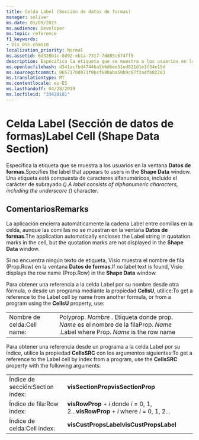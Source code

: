 ```yaml
---
title: Celda Label (Sección de datos de formas)
manager: soliver
ms.date: 03/09/2015
ms.audience: Developer
ms.topic: reference
f1_keywords:
- Vis_DSS.chm510
localization_priority: Normal
ms.assetid: 6d328b1c-8d92-eb1a-7317-7dd85c674ff9
description: Especifica la etiqueta que se muestra a los usuarios en la ventana Datos de formas. Una etiqueta está compuesta de caracteres alfanuméricos, incluido el carácter de subrayado (_).
ms.openlocfilehash: d341acfbd47446a5b6dbee51ed821d1e1f34e15d
ms.sourcegitcommit: 8657170d071f9bcf680aba50b9c07f2a4fb82283
ms.translationtype: MT
ms.contentlocale: es-ES
ms.lasthandoff: 04/28/2019
ms.locfileid: "33420181"
---
```

# <a name="label-cell-shape-data-section"></a><span data-ttu-id="6675e-104">Celda Label (Sección de datos de formas)</span><span class="sxs-lookup"><span data-stu-id="6675e-104">Label Cell (Shape Data Section)</span></span>

<span data-ttu-id="6675e-105">Especifica la etiqueta que se muestra a los usuarios en la ventana **Datos de formas**.</span><span class="sxs-lookup"><span data-stu-id="6675e-105">Specifies the label that appears to users in the **Shape Data** window.</span></span> <span data-ttu-id="6675e-106">Una etiqueta está compuesta de caracteres alfanuméricos, incluido el carácter de subrayado (_).</span><span class="sxs-lookup"><span data-stu-id="6675e-106">A label consists of alphanumeric characters, including the underscore (_) character.</span></span> 
  
## <a name="remarks"></a><span data-ttu-id="6675e-107">Comentarios</span><span class="sxs-lookup"><span data-stu-id="6675e-107">Remarks</span></span>

<span data-ttu-id="6675e-108">La aplicación encierra automáticamente la cadena Label entre comillas en la celda, aunque las comillas no se muestran en la ventana **Datos de formas**.</span><span class="sxs-lookup"><span data-stu-id="6675e-108">The application automatically encloses the Label string in quotation marks in the cell, but the quotation marks are not displayed in the **Shape Data** window.</span></span> 
  
<span data-ttu-id="6675e-109">Si no encuentra ningún texto de etiqueta, Visio muestra el nombre de fila (Prop.Row) en la ventana **Datos de formas**.</span><span class="sxs-lookup"><span data-stu-id="6675e-109">If no label text is found, Visio displays the row name (Prop.Row) in the **Shape Data** window.</span></span> 
  
<span data-ttu-id="6675e-110">Para obtener una referencia a la celda Label por su nombre desde otra fórmula, o desde un programa mediante la propiedad **CellsU**, utilice:</span><span class="sxs-lookup"><span data-stu-id="6675e-110">To get a reference to the Label cell by name from another formula, or from a program using the **CellsU** property, use:</span></span> 
  
|||
|:-----|:-----|
|<span data-ttu-id="6675e-111">Nombre de celda:</span><span class="sxs-lookup"><span data-stu-id="6675e-111">Cell name:</span></span>  <br/> |<span data-ttu-id="6675e-112">Polyprop. *Nombre* . Etiqueta donde prop.  *Name* es el nombre de la fila</span><span class="sxs-lookup"><span data-stu-id="6675e-112">Prop. *Name*  .Label where Prop.  *Name*  is the row name</span></span>  <br/> |
   
<span data-ttu-id="6675e-113">Para obtener una referencia desde un programa a la celda Label por su índice, utilice la propiedad **CellsSRC** con los argumentos siguientes:</span><span class="sxs-lookup"><span data-stu-id="6675e-113">To get a reference to the Label cell by index from a program, use the **CellsSRC** property with the following arguments:</span></span> 
  
|||
|:-----|:-----|
|<span data-ttu-id="6675e-114">Índice de sección:</span><span class="sxs-lookup"><span data-stu-id="6675e-114">Section index:</span></span>  <br/> |<span data-ttu-id="6675e-115">**visSectionProp**</span><span class="sxs-lookup"><span data-stu-id="6675e-115">**visSectionProp**</span></span> <br/> |
|<span data-ttu-id="6675e-116">Índice de fila:</span><span class="sxs-lookup"><span data-stu-id="6675e-116">Row index:</span></span>  <br/> |<span data-ttu-id="6675e-117">**visRowProp** +  *i* donde *i* = 0, 1, 2...</span><span class="sxs-lookup"><span data-stu-id="6675e-117">**visRowProp** +  *i*  where  *i*  = 0, 1, 2...</span></span>  <br/> |
|<span data-ttu-id="6675e-118">Índice de celda:</span><span class="sxs-lookup"><span data-stu-id="6675e-118">Cell index:</span></span>  <br/> |<span data-ttu-id="6675e-119">**visCustPropsLabel**</span><span class="sxs-lookup"><span data-stu-id="6675e-119">**visCustPropsLabel**</span></span> <br/> |
   

